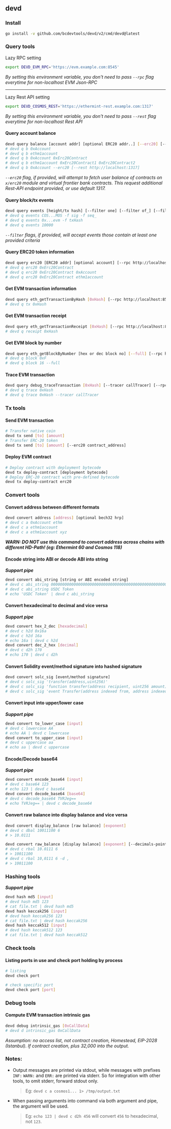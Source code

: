 ## devd

### Install

```bash
go install -v github.com/bcdevtools/devd/v2/cmd/devd@latest
```

### Query tools

Lazy RPC setting
```bash
export DEVD_EVM_RPC='https://evm.example.com:8545'
```
_By setting this environment variable, you don't need to pass `--rpc` flag everytime for non-localhost EVM Json-RPC_
___
Lazy Rest API setting
```bash
export DEVD_COSMOS_REST='https://ethermint-rest.example.com:1317'
```
_By setting this environment variable, you don't need to pass `--rest` flag everytime for non-localhost Rest API_

#### Query account balance

```bash
devd query balance [account addr] [optional ERC20 addr..] [--erc20] [--rpc http://localhost:8545]
# devd q b 0xAccount
# devd q b ethm1account
# devd q b 0xAccount 0xErc20Contract
# devd q b ethm1account 0xErc20Contract1 0xErc20Contract2
# devd q b 0xAccount --erc20 [--rest http://localhost:1317]
```
_`--erc20` flag, if provided, will attempt to fetch user balance of contracts on `x/erc20` module and virtual frontier bank contracts. This request additional Rest-API endpoint provided, or use default 1317._

#### Query block/tx events

```bash
devd query events [height/tx hash] [--filter one] [--filter of_] [--filter these] [--tm-rpc http://localhost:26657]
# devd q events COS...MOS -f sig -f seq_
# devd q events 0x...evm -f txHash
# devd q events 10000
```
_`--filter` flags, if provided, will accept events those contain at least one provided criteria_

#### Query ERC20 token information

```bash
devd query erc20 [ERC20 addr] [optional account] [--rpc http://localhost:8545]
# devd q erc20 0xErc20Contract
# devd q erc20 0xErc20Contract 0xAccount
# devd q erc20 0xErc20Contract ethm1account
```

#### Get EVM transaction information

```bash
devd query eth_getTransactionByHash [0xHash] [--rpc http://localhost:8545]
# devd q tx 0xHash
```

#### Get EVM transaction receipt

```bash
devd query eth_getTransactionReceipt [0xHash] [--rpc http://localhost:8545]
# devd q receipt 0xHash
```

#### Get EVM block by number

```bash
devd query eth_getBlockByNumber [hex or dec block no] [--full] [--rpc http://localhost:8545]
# devd q block 0xF
# devd q block 16 --full
```

#### Trace EVM transaction

```bash
devd query debug_traceTransaction [0xHash] [--tracer callTracer] [--rpc http://localhost:8545]
# devd q trace 0xHash
# devd q trace 0xHash --tracer callTracer
```

### Tx tools

#### Send EVM transaction

```bash
# Transfer native coin
devd tx send [to] [amount]
# Transfer ERC-20 token
devd tx send [to] [amount] [--erc20 contract_address]
```

#### Deploy EVM contract

```bash
# Deploy contract with deployment bytecode
devd tx deploy-contract [deployment bytecode]
# Deploy ERC-20 contract with pre-defined bytecode
devd tx deploy-contract erc20
```

### Convert tools

#### Convert address between different formats

```bash
devd convert address [address] [optional bech32 hrp]
# devd c a 0xAccount ethm
# devd c a ethm1account
# devd c a ethm1account xyz
```
***WARN: DO NOT use this command to convert address across chains with different HD-Path! (eg: Ethermint 60 and Cosmos 118)***

#### Encode string into ABI or decode ABI into string

***Support pipe***
```bash
devd convert abi_string [string or ABI encoded string]
# devd c abi_string 000000000000000000000000000000000000000000000000000000000000002000000000000000000000000000000000000000000000000000000000000000045553444300000000000000000000000000000000000000000000000000000000
# devd c abi_string USDC Token
# echo 'USDC Token' | devd c abi_string
```

#### Convert hexadecimal to decimal and vice versa

***Support pipe***
```bash
devd convert hex_2_dec [hexadecimal]
# devd c h2d 0x16a
# devd c h2d 16a
# echo 16a | devd c h2d
devd convert dec_2_hex [decimal]
# devd c d2h 170
# echo 170 | devd c d2h
```

#### Convert Solidity event/method signature into hashed signature

```bash
devd convert solc_sig [event/method signature]
# devd c solc_sig 'transfer(address,uint256)'
# devd c solc_sig 'function transfer(address recipient, uint256 amount) external returns (bool);'
# devd c solc_sig 'event Transfer(address indexed from, address indexed to, uint256 value);'
```

#### Convert input into upper/lower case

***Support pipe***
```bash
devd convert to_lower_case [input]
# devd c lowercase AA
# echo AA | devd c lowercase
devd convert to_upper_case [input]
# devd c uppercase aa
# echo aa | devd c uppercase
```

#### Encode/Decode base64

***Support pipe***
```bash
devd convert encode_base64 [input]
# devd c base64 123
# echo 123 | devd c base64
devd convert decode_base64 [base64]
# devd c decode_base64 TVRJeg==
# echo TVRJeg== | devd c decode_base64
```

#### Convert raw balance into display balance and vice versa

```bash
devd convert display_balance [raw balance] [exponent]
# devd c dbal 10011100 6
# > 10.0111
```

```bash
devd convert raw_balance [display balance] [exponent] [--decimals-point , or .]
# devd c rbal 10.0111 6
# > 10011100
# devd c rbal 10,0111 6 -d ,
# > 10011100
```

### Hashing tools

***Support pipe***
```bash
devd hash md5 [input]
# devd hash md5 123
# cat file.txt | devd hash md5
devd hash keccak256 [input]
# devd hash keccak256 123
# cat file.txt | devd hash keccak256
devd hash keccak512 [input]
# devd hash keccak512 123
# cat file.txt | devd hash keccak512
```

### Check tools

#### Listing ports in use and check port holding by process

```bash
# listing
devd check port

# check specific port
devd check port [port]
```

### Debug tools

#### Compute EVM transaction intrinsic gas

```bash
devd debug intrinsic_gas [0xCallData]
# devd d intrinsic_gas 0xCallData
```
_Assumption: no access list, not contract creation, Homestead, EIP-2028 (Istanbul). If contract creation, plus 32,000 into the output._

### Notes:

- Output messages are printed via stdout, while messages with prefixes `INF:` `WARN:` and `ERR:` are printed via stderr. So for integration with other tools, to omit stderr, forward stdout only.
  > Eg: `devd c a cosmos1... 1> /tmp/output.txt`
- When passing arguments into command via both argument and pipe, the argument will be used.
  > Eg: `echo 123 | devd c d2h 456` will convert `456` to hexadecimal, not `123`.

